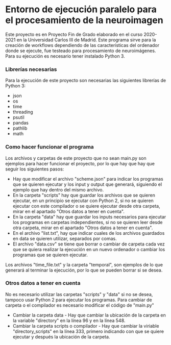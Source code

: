 # Entorno de ejecución paralelo para el procesamiento de la neuroimagen

Este proyecto es en Proyecto Fin de Grado elaborado en el curso 2020-2021 en la Universidad Carlos III de Madrid. Este programa sirve para la creación de workflows dependiendo de las características del ordenador donde se ejecute, fue testeado para procesamiento de neuroimágenes. Para su ejecución es necesario tener instalado Python 3.

### Librerías necesarias
Para la ejecución de este proyecto son necesarias las siguientes librerías de Python 3:
- json
- os
- time
- threading
- psutil
- pandas
- pathlib
- math

### Como hacer funcionar el programa
Los archivos y carpetas de este proyecto que no sean main.py son ejemplos para hacer funcionar el proyecto, por lo que hay que hay que seguir los siguientes pasos:
- Hay que modificar el archivo "scheme.json" para indicar los programas que se quieren ejecutar y los input y output que generará, siguiendo el ejemplo que hay dentro del mismo archivo.
- En la carpeta "scripts" hay que guardar los archivos que se quieren ejecutar, en un principio se ejecutar con Python 2, si no se quieren ejecutar con este compilador o se quiere ejecutar desde otra carpeta, mirar en el apartado "Otros datos a tener en cuenta".
- En la carpeta "data" hay que guardar los inputs necesarios para ejecutar los programas en carpetas independientes, si no se quieren leer desde otra carpeta, mirar en el apartado "Otros datos a tener en cuenta".
- En el archivo "list.txt", hay que indicar cuales de los archivos guardados en data se quieren utilizar, separados por comas.
- El archivo "data.csv" se tiene que borrar o cambiar de carpeta cada vez que se quiera realizar la ejecución en un nuevo ordenador o cambiar los programas que se quieren ejecutar.

Los archivos "time_file.txt" y la carpeta "temporal", son ejemplos de lo que generará al terminar la ejecución, por lo que se pueden borrar si se desea.

### Otros datos a tener en cuenta
No es necesario utilizar las carpetas "scripts" y "data" si no se desea, tampoco usar Python 2 para ejecutar los programas. Para cambiar de carpeta o el compilador es necesario modificar el código de "main.py"
- Cambiar la carpeta data - Hay que cambiar la ubicación de la carpeta en la variable "directory" en la línea 96 y en la línea 548.
- Cambiar la carpeta scripts o compilador - Hay que cambiar la viriable "directory_scripts" en la línea 333, primero indicando con que se quiere ejecutar y después la ubicación de la carpeta.
